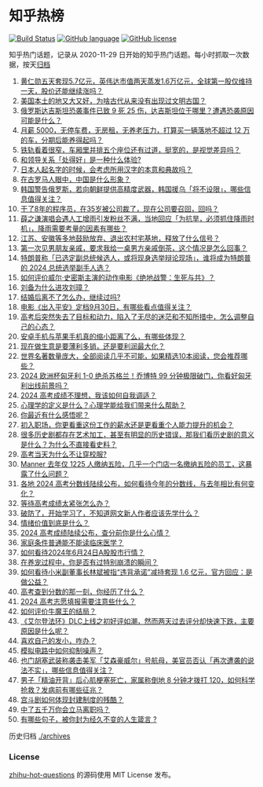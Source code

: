 # 知乎热榜
[![Build Status](https://github.com/ToWeLong/zhihu-hot-questions/workflows/CI/badge.svg)](https://github.com/ToWeLong/zhihu-hot-questions/actions)
[![GitHub language](https://img.shields.io/badge/language-golang-orange.svg)](https://golang.org/)
[![GitHub license](https://img.shields.io/github/license/ToWeLong/zhihu-hot-questions)](https://github.com/ToWeLong/zhihu-hot-questions/blob/main/LICENSE)

知乎热门话题，记录从 2020-11-29 日开始的知乎热门话题。每小时抓取一次数据，按天[归档](./archives)

<!-- BEGIN -->

1. [黄仁勋五天套现5.7亿元，英伟达市值两天蒸发1.6万亿元，全球第一股仅维持一天，股价还能继续涨吗？](https://www.zhihu.com/question/659589928)
1. [美国本土的地又大又好，为啥古代从来没有出现过文明古国？](https://www.zhihu.com/question/659484459)
1. [俄罗斯达吉斯坦恐袭事件已致 9 死 25 伤，达吉斯坦位于哪里？遭遇恐袭原因可能是什么？](https://www.zhihu.com/question/659727825)
1. [月薪 5000，无停车费，无房租，无养老压力，打算买一辆落地不超过 12 万的车，分期后能养得起吗？](https://www.zhihu.com/question/658850592)
1. [铁轨看着很窄，车厢里并排五个座位还有过道，挺宽的，是视觉差异吗？](https://www.zhihu.com/question/659524431)
1. [和领导关系「处得好」是一种什么体验?](https://www.zhihu.com/question/336442514)
1. [日本人起名字的时候，会考虑所用汉字的本意和典故吗？](https://www.zhihu.com/question/659588117)
1. [在古罗马人眼中，中国是什么形象？](https://www.zhihu.com/question/659455650)
1. [韩国警告俄罗斯，若向朝鲜提供高精度武器，韩国援乌「将不设限」，哪些信息值得关注？](https://www.zhihu.com/question/659733424)
1. [干了8年的程序员，在35岁被公司裁了，现在公司要召回，回吗？](https://www.zhihu.com/question/659663474)
1. [薛之谦演唱会遇人工增雨引发粉丝不满，当地回应「为抗旱，必须抓住降雨时机」，降雨需要考量的因素有哪些？](https://www.zhihu.com/question/659665225)
1. [江苏、安徽等多地鼓励放弃、退出农村宅基地，释放了什么信号？](https://www.zhihu.com/question/659691993)
1. [第一次见男朋友亲戚，要求我给一桌男方亲戚倒茶，这个情况是怎么回事？](https://www.zhihu.com/question/659546250)
1. [特朗普称「已选定副总统候选人，或将现身选举辩论现场」，谁将成为特朗普的 2024 总统选举副手人选？](https://www.zhihu.com/question/659664072)
1. [如何评价威尔·史密斯主演的动作电影《绝地战警：生死与共》？](https://www.zhihu.com/question/659533980)
1. [刘备为什么进攻刘璋？](https://www.zhihu.com/question/657763559)
1. [结婚后离不了怎么办，继续过吗?](https://www.zhihu.com/question/659732876)
1. [电影《出入平安》定档9月30日，有哪些看点值得关注？](https://www.zhihu.com/question/659733131)
1. [高考后突然失去了目标和动力，陷入了无尽的迷茫和不知所措中，怎么调整自己的心态？](https://www.zhihu.com/question/659167070)
1. [安卓手机与苹果手机真的缩小距离了么，有哪些体现？](https://www.zhihu.com/question/60221695)
1. [现在做生意是要薄利多销，还是要利润最大化？](https://www.zhihu.com/question/657008944)
1. [世界名著数量庞大，全部阅读几乎不可能，如果精选10本阅读，您会推荐哪些？](https://www.zhihu.com/question/631436546)
1. [2024 欧洲杯匈牙利 1-0 绝杀苏格兰！乔博特 99 分钟极限破门，你看好匈牙利出线前景吗？](https://www.zhihu.com/question/659503482)
1. [2024 高考成绩不理想，我该如何自我调适？](https://www.zhihu.com/question/658929588)
1. [心理学的定义是什么？心理学能给我们带来什么帮助？](https://www.zhihu.com/question/658289476)
1. [你最近有什么感悟呢？](https://www.zhihu.com/question/659632580)
1. [初入职场，你更看重这份工作的薪水还是更看重个人能力提升的机会？](https://www.zhihu.com/question/659291678)
1. [很多历史剧都存在艺术加工，甚至有明显的历史错误，那我们看历史剧的意义是什么？为什么不直接看史料？](https://www.zhihu.com/question/658006619)
1. [高考当天为什么不让穿校服?](https://www.zhihu.com/question/659030150)
1. [Manner 去年仅 1225 人缴纳五险，几乎一个门店一名缴纳五险的员工，这暴露了什么问题？](https://www.zhihu.com/question/659659241)
1. [各地 2024 高考分数线陆续公布，如何看待今年的分数线，与去年相比有何变化？](https://www.zhihu.com/question/659670936)
1. [等待高考成绩太紧张怎么办？](https://www.zhihu.com/question/659134843)
1. [破防了，开始学习了，不知道网文新人作者应该先学什么？](https://www.zhihu.com/question/659619788)
1. [情绪价值到底是什么？](https://www.zhihu.com/question/616874423)
1. [2024 高考成绩陆续公布，查分前你是什么心情？](https://www.zhihu.com/question/659510528)
1. [家庭条件普通能不能读临床医学？](https://www.zhihu.com/question/659613398)
1. [如何看待2024年6月24日A股股市行情？](https://www.zhihu.com/question/659484366)
1. [在养宠过程中，你是否有过特别崩溃的瞬间？](https://www.zhihu.com/question/639819428)
1. [如何看待小米副董事长林斌被指“违背承诺”减持套现 1.6 亿元，官方回应：是做公益？](https://www.zhihu.com/question/659503232)
1. [高考查到分数的那一刻，你经历了什么？](https://www.zhihu.com/question/658005303)
1. [2024 高考志愿填报需要注意些什么？](https://www.zhihu.com/question/656369125)
1. [如何评价牛魔王的结局？](https://www.zhihu.com/question/266527564)
1. [《艾尔登法环》DLC上线之初好评如潮，然而两天过去评分却快速下跌，主要原因是什么呢？](https://www.zhihu.com/question/659630812)
1. [喜欢自己的发小，咋办？](https://www.zhihu.com/question/659596201)
1. [模拟电路中如何抑制噪声？](https://www.zhihu.com/question/27303998)
1. [也门胡塞武装称袭击美军「艾森豪威尔」号航母，美官员否认「再次遭袭的说法不实」，哪些信息值得关注？](https://www.zhihu.com/question/659659270)
1. [男子「精油开背」后心肌梗塞死亡，家属称倒地 8 分钟才拨打 120，如何科学抢救？发病前有哪些征兆？](https://www.zhihu.com/question/659660052)
1. [宫斗剧如何体现封建制度的残酷？](https://www.zhihu.com/question/657310665)
1. [中了五千万你会立马离职吗？](https://www.zhihu.com/question/333864736)
1. [有哪些句子，被你封为经久不变的人生箴言 ?](https://www.zhihu.com/question/659701171)

<!-- END -->

历史归档 [./archives](./archives)


### License
[zhihu-hot-questions](https://github.com/towelong/zhihu-hot-questions) 的源码使用 MIT License 发布。